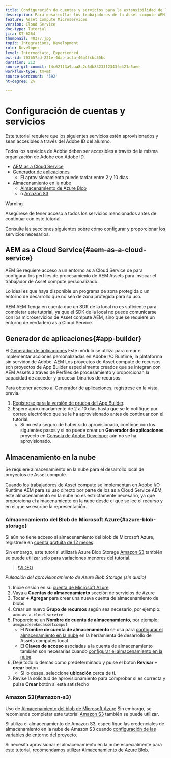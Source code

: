 ```yaml
---
title: Configuración de cuentas y servicios para la extensibilidad de la Asset compute
description: Para desarrollar los trabajadores de la Asset compute AEM, es necesario tener acceso a cuentas y servicios, incluido el almacenamiento as a Cloud Service, el App Builder y el almacenamiento en la nube que proporciona Microsoft o Amazon.
feature: Asset Compute Microservices
version: Cloud Service
doc-type: Tutorial
jira: KT-6264
thumbnail: 40377.jpg
topic: Integrations, Development
role: Developer
level: Intermediate, Experienced
exl-id: 707657ad-221e-4dab-ac2a-46a4fcbc55bc
duration: 212
source-git-commit: f4c621f3a9caa8c2c64b8323312343fe421a5aee
workflow-type: tm+mt
source-wordcount: '592'
ht-degree: 2%

---
```


# Configuración de cuentas y servicios

Este tutorial requiere que los siguientes servicios estén aprovisionados y sean accesibles a través del Adobe ID del alumno.

Todos los servicios de Adobe deben ser accesibles a través de la misma organización de Adobe con Adobe ID.

+ [AEM as a Cloud Service](#aem-as-a-cloud-service)
+ [Generador de aplicaciones](#app-builder)
   + El aprovisionamiento puede tardar entre 2 y 10 días
+ Almacenamiento en la nube
   + [Almacenamiento de Azure Blob](https://azure.microsoft.com/en-us/services/storage/blobs/)
   + o [Amazon S3](https://aws.amazon.com/s3/?did=ft_card&amp;trk=ft_card)

>[!WARNING]
>
>Asegúrese de tener acceso a todos los servicios mencionados antes de continuar con este tutorial.
> 
> Consulte las secciones siguientes sobre cómo configurar y proporcionar los servicios necesarios.

## AEM as a Cloud Service{#aem-as-a-cloud-service}

AEM Se requiere acceso a un entorno as a Cloud Service de para configurar los perfiles de procesamiento de AEM Assets para invocar el trabajador de Asset compute personalizado.

Lo ideal es que haya disponible un programa de zona protegida o un entorno de desarrollo que no sea de zona protegida para su uso.

AEM AEM Tenga en cuenta que un SDK de la local no es suficiente para completar este tutorial, ya que el SDK de la local no puede comunicarse con los microservicios de Asset compute AEM, sino que se requiere un entorno de verdadero as a Cloud Service.

## Generador de aplicaciones{#app-builder}

El [Generador de aplicaciones](https://developer.adobe.com/app-builder/) Este módulo se utiliza para crear e implementar acciones personalizadas en Adobe I/O Runtime, la plataforma sin servidor de Adobe. AEM Los proyectos de Asset compute de recursos son proyectos de App Builder especialmente creados que se integran con AEM Assets a través de Perfiles de procesamiento y proporcionan la capacidad de acceder y procesar binarios de recursos.

Para obtener acceso al Generador de aplicaciones, regístrese en la vista previa.

1. [Regístrese para la versión de prueba del App Builder](https://developer.adobe.com/app-builder/trial/).
1. Espere aproximadamente de 2 a 10 días hasta que se le notifique por correo electrónico que se le ha aprovisionado antes de continuar con el tutorial.
   + Si no está seguro de haber sido aprovisionado, continúe con los siguientes pasos y si no puede crear un __Generador de aplicaciones__ proyecto en [Consola de Adobe Developer](https://developer.adobe.com/console/) aún no se ha aprovisionado.

## Almacenamiento en la nube

Se requiere almacenamiento en la nube para el desarrollo local de proyectos de Asset compute.

Cuando los trabajadores de Asset compute se implementan en Adobe I/O Runtime AEM para su uso directo por parte de los as a Cloud Service AEM, este almacenamiento en la nube no es estrictamente necesario, ya que proporciona el almacenamiento en la nube desde el que se lee el recurso y en el que se escribe la representación.

### Almacenamiento del Blob de Microsoft Azure{#azure-blob-storage}

Si aún no tiene acceso al almacenamiento del blob de Microsoft Azure, regístrese en [cuenta gratuita de 12 meses](https://azure.microsoft.com/en-us/free/).

Sin embargo, este tutorial utilizará Azure Blob Storage [Amazon S3](#amazon-s3) también se puede utilizar solo para variaciones menores del tutorial.

>[!VIDEO](https://video.tv.adobe.com/v/40377?quality=12&learn=on)

_Pulsación del aprovisionamiento de Azure Blob Storage (sin audio)_

1. Inicie sesión en su [cuenta de Microsoft Azure](https://azure.microsoft.com/en-us/account/).
1. Vaya a __Cuentas de almacenamiento__ sección de servicios de Azure
1. Tocar __+ Agregar__ para crear una nueva cuenta de almacenamiento de blobs
1. Crear un nuevo __Grupo de recursos__ según sea necesario, por ejemplo: `aem-as-a-cloud-service`
1. Proporcione un __Nombre de cuenta de almacenamiento__, por ejemplo: `aemguideswkndassetcomput`
   + El __Nombre de cuenta de almacenamiento__  se usa para [configurar el almacenamiento en la nube](../develop/environment-variables.md) en la herramienta de desarrollo de Assets computes local
   + El __Claves de acceso__ asociadas a la cuenta de almacenamiento también son necesarias cuando [configurar el almacenamiento en la nube](../develop/environment-variables.md).
1. Deje todo lo demás como predeterminado y pulse el botón __Revisar + crear__ botón
   + Si lo desea, seleccione __ubicación__ cerca de ti.
1. Revise la solicitud de aprovisionamiento para comprobar si es correcta y pulse __Crear__ botón si está satisfecho

### Amazon S3{#amazon-s3}

Uso de [Almacenamiento del blob de Microsoft Azure](#azure-blob-storage) Sin embargo, se recomienda completar este tutorial [Amazon S3](https://aws.amazon.com/s3/?did=ft_card&amp;trk=ft_card) también se puede utilizar.

Si utiliza el almacenamiento de Amazon S3, especifique las credenciales de almacenamiento en la nube de Amazon S3 cuando [configuración de las variables de entorno del proyecto](../develop/environment-variables.md#amazon-s3).

Si necesita aprovisionar el almacenamiento en la nube especialmente para este tutorial, recomendamos utilizar [Almacenamiento de Azure Blob](#azure-blob-storage).
